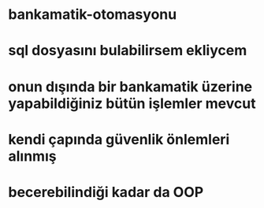 # bankamatik-otomasyonu
# sql dosyasını bulabilirsem ekliycem 
# onun dışında bir bankamatik üzerine yapabildiğiniz bütün işlemler mevcut 
# kendi çapında güvenlik önlemleri alınmış
# becerebilindiği kadar da OOP
